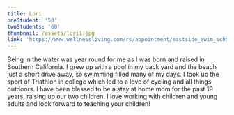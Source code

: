 ```yaml
---
title: Lori
oneStudent: '50'
twoStudents: '60'
thumbnail: /assets/lori1.jpg
link: 'https://www.wellnessliving.com/rs/appointment/eastside_swim_school?s_id=fg3WDl'
---
```

Being in the water was year round for me as I was born and raised in Southern California.  I grew up with a pool in my back yard and the beach just a short drive away, so swimming filled many of my days.  I took up the sport of Triathlon in college which led to a love of cycling and all things outdoors.  I have been blessed to be a stay at home mom for the past 19 years, raising up our two children.  I love working with children and young adults and look forward to teaching your children!  
